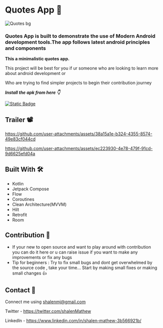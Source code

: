 # Quotes App 💭
![Quotes bg](https://github.com/user-attachments/assets/4ed2b63b-51e7-46e5-8723-c07e952b8576)

### Quotes App is built to demonstrate the use of Modern Android development tools.The app follows latest android principles and components

**This a minimalistic quotes app.**

This project will be best for you if ur someone who are looking to learn more about android development or

Who are trying to find simpler projects to begin their contribution journey

***Install the apk from here 👇***

[![Static Badge](https://img.shields.io/badge/Quotes_app-Apk-red?logo=android)](https://github.com/shalenMathew/Quotes-app/releases)

## Trailer 📽️

https://github.com/user-attachments/assets/38a15a1e-b324-4355-8574-49e83cf044cd

https://github.com/user-attachments/assets/ec223930-4e78-479f-91cd-9d6625efd04a

## Built With 🛠
- Kotlin
- Jetpack Compose
- Flow
- Coroutines
- Clean Architecture(MVVM)
- Hilt
- Retrofit
- Room

## Contribution 🤝
- If your new to open source and want to play around with contribution you can do it here or u can raise issue if you want to make any improvements or fix any bugs
- Tip for beginners : Try to fix small bugs and dont get overwhelmed by the source code , take your time... Start by making small fixes or making small changes 👍

## Contact 📧
Connect me using shalenmj@gmail.com

Twitter - https://twitter.com/shalenMathew

Linkedln - https://www.linkedin.com/in/shalen-mathew-3b566921b/

